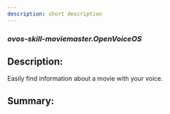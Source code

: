 ```yaml
---
description: short description
---
```


### _ovos-skill-moviemaster.OpenVoiceOS_  
## Description:  
Easily find information about a movie with your voice.  
  
  
  
## Summary:  
